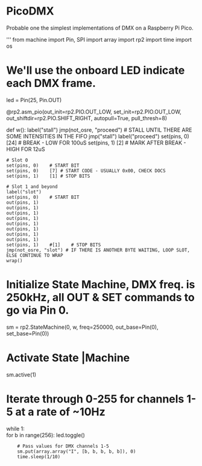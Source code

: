 # PicoDMX
Probable one the simplest implementations of DMX on a Raspberry Pi Pico.


'''
from machine import Pin, SPI
import array
import rp2
import time
import os

# We'll use the onboard LED indicate each DMX frame.
led = Pin(25, Pin.OUT)

@rp2.asm_pio(out_init=rp2.PIO.OUT_LOW, set_init=rp2.PIO.OUT_LOW, out_shiftdir=rp2.PIO.SHIFT_RIGHT, autopull=True, pull_thresh=8)

def w():
    label("stall")
    jmp(not_osre, "proceed") # STALL UNTIL THERE ARE SOME INTENSITIES IN THE FIFO
    jmp("stall")
    label("proceed")
    set(pins, 0)	[24] # BREAK - LOW FOR 100uS
    set(pins, 1)	[2] # MARK AFTER BREAK - HIGH FOR 12uS
    
    # Slot 0
    set(pins, 0)	# START BIT
    set(pins, 0)	[7] # START CODE - USUALLY 0x00, CHECK DOCS
    set(pins, 1)	[1]	# STOP BITS
    
    # Slot 1 and beyond
    label("slot")
    set(pins, 0)	# START BIT
    out(pins, 1)
    out(pins, 1)
    out(pins, 1)
    out(pins, 1)
    out(pins, 1)
    out(pins, 1)
    out(pins, 1)
    out(pins, 1)
    set(pins, 1)	#[1]	# STOP BITS
    jmp(not_osre, "slot") # IF THERE IS ANOTHER BYTE WAITING, LOOP SLOT, ELSE CONTINUE TO WRAP
    wrap()

# Initialize State Machine, DMX freq. is 250kHz, all OUT & SET commands to go via Pin 0.
sm = rp2.StateMachine(0, w, freq=250000, out_base=Pin(0), set_base=Pin(0))

# Activate State |Machine
sm.active(1)

# Iterate through 0-255 for channels 1-5 at a rate of ~10Hz
while 1:    
    for b in range(256):
        led.toggle()
        
        # Pass values for DMX channels 1-5
        sm.put(array.array("I", [b, b, b, b, b]), 0)
        time.sleep(1/10)
```
